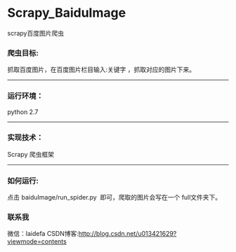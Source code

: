 # Scrapy_BaiduImage
scrapy百度图片爬虫


### 爬虫目标:
抓取百度图片，在百度图片栏目输入:关键字 ，抓取对应的图片下来。

-----------------------------------------------------------------------------------------------------------------------------------
### 运行环境：
python 2.7

-----------------------------------------------------------------------------------------------------------------------------------
### 实现技术：
Scrapy 爬虫框架

-----------------------------------------------------------------------------------------------------------------------------------
### 如何运行:
点击 baiduImage/run_spider.py  即可，爬取的图片会写在一个 full文件夹下。


### 联系我

微信：laidefa
CSDN博客:http://blog.csdn.net/u013421629?viewmode=contents



